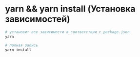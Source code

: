 # yarn && yarn install (Установка зависимостей)

```bash
# установит все зависимости в соответствии с package.json
yarn

# полная запись
yarn install
```
